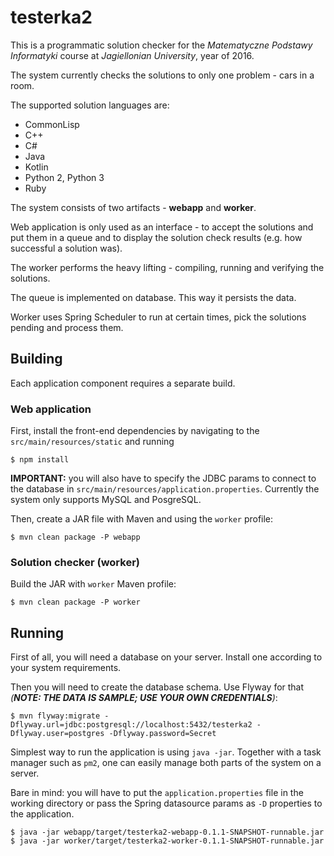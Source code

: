 # testerka2

This is a programmatic solution checker for the
_Matematyczne Podstawy Informatyki_ course at _Jagiellonian University_, year of 2016.

The system currently checks the solutions to only one problem - cars in a room.

The supported solution languages are:

* CommonLisp
* C++
* C#
* Java
* Kotlin
* Python 2, Python 3
* Ruby

The system consists of two artifacts - **webapp** and **worker**.

Web application is only used as an interface - to accept the solutions and put them in a queue and to display the solution check results (e.g. how successful a solution was).

The worker performs the heavy lifting - compiling, running and verifying the solutions.

The queue is implemented on database. This way it persists the data.

Worker uses Spring Scheduler to run at certain times, pick the solutions pending and process them.

## Building

Each application component requires a separate build.

### Web application

First, install the front-end dependencies by navigating to the `src/main/resources/static` and running

```
$ npm install
```

**IMPORTANT:** you will also have to specify the JDBC params to connect to the database in `src/main/resources/application.properties`. Currently the system only supports MySQL and PosgreSQL.

Then, create a JAR file with Maven and using the `worker` profile:

```
$ mvn clean package -P webapp
```

### Solution checker (worker)

Build the JAR with `worker` Maven profile:

```
$ mvn clean package -P worker
```

## Running

First of all, you will need a database on your server. Install one according to your system requirements.

Then you will need to create the database schema. Use Flyway for that _(**NOTE: THE DATA IS SAMPLE; USE YOUR OWN CREDENTIALS**)_:

```
$ mvn flyway:migrate -Dflyway.url=jdbc:postgresql://localhost:5432/testerka2 -Dflyway.user=postgres -Dflyway.password=Secret
```

Simplest way to run the application is using `java -jar`. Together with a task manager such as `pm2`,
one can easily manage both parts of the system on a server.

Bare in mind: you will have to put the `application.properties` file in the working directory or pass the Spring datasource params as `-D` properties to the application.

```
$ java -jar webapp/target/testerka2-webapp-0.1.1-SNAPSHOT-runnable.jar
$ java -jar worker/target/testerka2-worker-0.1.1-SNAPSHOT-runnable.jar
```
